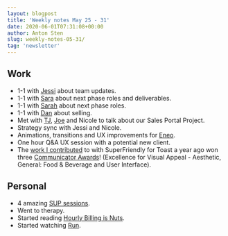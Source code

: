 ```yaml
---
layout: blogpost
title: 'Weekly notes May 25 - 31'
date: 2020-06-01T07:31:08+00:00
author: Anton Sten
slug: weekly-notes-05-31/
tag: 'newsletter'
---
```




## Work

- 1-1 with [Jessi](https://twitter.com/jessiofhall) about team updates.
- 1-1 with [Sara](https://www.sarasoueidan.com) about next phase roles and deliverables.
- 1-1 with [Sarah](http://sarahazpeitia.com) about next phase roles.
- 1-1 with [Dan](http://danmall.me) about selling.  
- Met with [TJ](https://southleft.com), [Joe](https://twitter.com/JoeRinaldi) and Nicole to talk about our Sales Portal Project.
- Strategy sync with Jessi and Nicole.
- Animations, transitions and UX improvements for [Eneo](https://eneosolutions.se).
- One hour Q&A UX session with a potential new client.
- The [work I contributed](/case/toast) to with SuperFriendly for Toast a year ago won three [Communicator Awards](https://www.communicatorawards.com/winners/gallery/?event=1035&type=40&search=superfriendly#)! (Excellence for Visual Appeal - Aesthetic, General: Food & Beverage and User Interface).

## Personal

- 4 amazing [SUP sessions](https://www.instagram.com/p/CA3CNHUJB5D/?utm_source=ig_web_copy_link).
- Went to therapy.
- Started reading [Hourly Billing is Nuts](https://jonathanstark.com/hbin).
- Started watching [Run](https://www.youtube.com/watch?v=L9TjitrfeMo).
